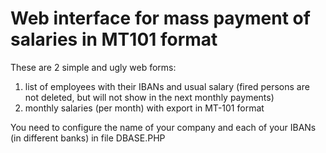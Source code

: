 # Web interface for mass payment of salaries in MT101 format

These are 2 simple and ugly web forms:

1. list of employees with their IBANs and usual salary (fired persons are not deleted, but will not show in the next monthly payments)
2. monthly salaries (per month) with export in MT-101 format

You need to configure the name of your company and each of your IBANs (in different banks) in file DBASE.PHP
